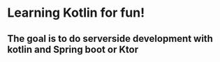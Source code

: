 # Learning Kotlin for fun!

## The goal is to do serverside development with kotlin and Spring boot or Ktor